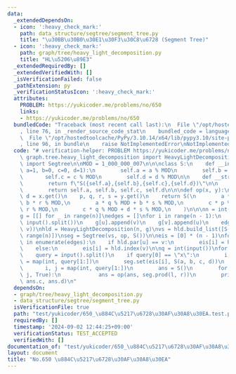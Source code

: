 ```yaml
---
data:
  _extendedDependsOn:
  - icon: ':heavy_check_mark:'
    path: data_structure/segtree/segment_tree.py
    title: "\u30BB\u30B0\u30E1\u30F3\u30C8\u6728 (Segment Tree)"
  - icon: ':heavy_check_mark:'
    path: graph/tree/heavy_light_decomposition.py
    title: "HL\u5206\u89E3"
  _extendedRequiredBy: []
  _extendedVerifiedWith: []
  _isVerificationFailed: false
  _pathExtension: py
  _verificationStatusIcon: ':heavy_check_mark:'
  attributes:
    PROBLEM: https://yukicoder.me/problems/no/650
    links:
    - https://yukicoder.me/problems/no/650
  bundledCode: "Traceback (most recent call last):\n  File \"/opt/hostedtoolcache/PyPy/3.10.14/x64/lib/pypy3.10/site-packages/onlinejudge_verify/documentation/build.py\"\
    , line 76, in _render_source_code_stat\n    bundled_code = language.bundle(\n\
    \  File \"/opt/hostedtoolcache/PyPy/3.10.14/x64/lib/pypy3.10/site-packages/onlinejudge_verify/languages/python.py\"\
    , line 96, in bundle\n    raise NotImplementedError\nNotImplementedError\n"
  code: "# verification-helper: PROBLEM https://yukicoder.me/problems/no/650\n\nfrom\
    \ graph.tree.heavy_light_decomposition import HeavyLightDecomposition\nfrom data_structure.segtree.segment_tree\
    \ import Segtree\n\nMOD = 1_000_000_007\n\n\nclass S:\n    def __init__(self,\
    \ a=1, b=0, c=0, d=1):\n        self.a = a % MOD\n        self.b = b % MOD\n \
    \       self.c = c % MOD\n        self.d = d % MOD\n\n    def __str__(self):\n\
    \        return f\"S({self.a},{self.b},{self.c},{self.d})\"\n\n    def get(self):\n\
    \        return self.a, self.b, self.c, self.d\n\n\ndef op(x, y):\n    a, b, c,\
    \ d = x.get()\n    p, q, r, s = y.get()\n    return S(\n        a * p % MOD +\
    \ b * r % MOD,\n        a * q % MOD + b * s % MOD,\n        c * p % MOD + d *\
    \ r % MOD,\n        c * q % MOD + d * s % MOD,\n    )\n\n\nn = int(input())\n\
    g = [[] for _ in range(n)]\nedges = []\nfor i in range(n - 1):\n    u, v = map(int,\
    \ input().split())\n    g[u].append(v)\n    g[v].append(u)\n    edges.append((u,\
    \ v))\nhld = HeavyLightDecomposition(n, g)\nvs = hld.build_list([S() for _ in\
    \ range(n)])\nseg = Segtree(vs, op, S())\n\neis = [0] * (n - 1)\nfor i, (u, v)\
    \ in enumerate(edges):\n    if hld.par[u] == v:\n        eis[i] = hld.index(u)\n\
    \    else:\n        eis[i] = hld.index(v)\n\nq = int(input())\nfor _ in range(q):\n\
    \    query = input().split()\n    if query[0] == \"x\":\n        i, a, b, c, d\
    \ = map(int, query[1:])\n        seg.set(eis[i], S(a, b, c, d))\n    else:\n \
    \       i, j = map(int, query[1:])\n        ans = S()\n        for l, r in hld.path_query(i,\
    \ j, True):\n            ans = op(ans, seg.prod(l, r))\n        print(ans.a, ans.b,\
    \ ans.c, ans.d)\n"
  dependsOn:
  - graph/tree/heavy_light_decomposition.py
  - data_structure/segtree/segment_tree.py
  isVerificationFile: true
  path: "test/yukicoder/650_\u884C\u5217\u6728\u30AF\u30A8\u30EA.test.py"
  requiredBy: []
  timestamp: '2024-09-02 12:44:25+09:00'
  verificationStatus: TEST_ACCEPTED
  verifiedWith: []
documentation_of: "test/yukicoder/650_\u884C\u5217\u6728\u30AF\u30A8\u30EA.test.py"
layout: document
title: "No.650 \u884C\u5217\u6728\u30AF\u30A8\u30EA"
---
```

